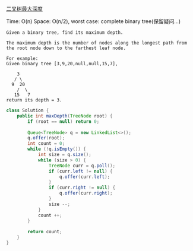 [二叉树最大深度](https://leetcode.com/problems/maximum-depth-of-binary-tree/description/)

Time: O(n)
Space: O(n/2), worst case: complete binary tree(保留疑问...)
```
Given a binary tree, find its maximum depth.

The maximum depth is the number of nodes along the longest path from the root node down to the farthest leaf node.

For example:
Given binary tree [3,9,20,null,null,15,7],

    3
   / \
  9  20
    /  \
   15   7
return its depth = 3.
```

```java
class Solution {
    public int maxDepth(TreeNode root) {
        if (root == null) return 0;
        
        Queue<TreeNode> q = new LinkedList<>();
        q.offer(root);
        int count = 0;
        while (!q.isEmpty()) {
            int size = q.size();
            while (size > 0) {
                TreeNode curr = q.poll();
                if (curr.left != null) {
                    q.offer(curr.left);
                }
                if (curr.right != null) {
                    q.offer(curr.right);
                }
                size --;
            }
            count ++;
        }
        
        return count;
    }
}
```
